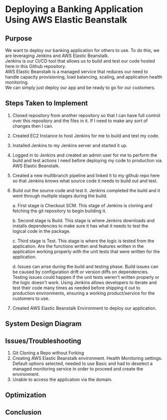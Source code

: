 # Deploying a Banking Application Using AWS Elastic Beanstalk
## Purpose

We want to deploy our banking application for others to use. To do this, we are leveraging Jenkins and AWS Elastic Beanstalk.  
Jenkins is our CI/CD tool that allows us to build and test our code hosted here in this Github repository.  
AWS Elastic Beanstalk is a managed service that reduces our need to handle capacity provisioning, load balancing, scaling, and application health monitoring.  
We can simply just deploy our app and be ready to go for our customers.

## Steps Taken to Implement

1. Cloned repository from another repository so that I can have full control over this repository and the files in it. If I need to make any sort of changes then I can.

2. Created EC2 Instance to host Jenkins for me to build and test my code.

3. Installed Jenkins to my Jenkins server and started it up.

4. Logged in to Jenkins and created an admin user for me to perform the build and test actions I need before deploying my code to production via AWS Elastic Beanstalk.

5. Created a new multibranch pipeline and linked it to my github repo here so that Jenkins knows what source code it needs to build out and test.

6. Build out the source code and test it. Jenkins completed the build and it went through multiple stages during the build.

   	a. First stage is Checkout SCM. This stage of Jenkins is cloning and fetching the git repository to begin building it.

   	b. Second stage is Build. This stage is where Jenkins downloads and installs dependencies to make sure it has what it needs to test the logical code in the package.

   	c. Third stage is Test. This stage is where the logic is tested from the application. Are the functions written and features written in the application working properly with the unit tests that were written for the application.

   	d. Issues can arise during the build and testing phase. Build issues can be caused by configuration drift or version diffs on dependencies. Testing issues could happen if the unit tests weren't written properly or the logic doesn't work. Using Jenkins allows developers to iterate and test their code many times as needed before shipping it out to production environments, ensuring a working product/service for the customers to use. 

7. Created AWS Elastic Beanstalk Environment to deploy our application.


## System Design Diagram



## Issues/Troubleshooting

1. Git Cloning a Repo without Forking
2. Creating AWS Elastic Beanstalk environment. Health Monitoring settings. Default options selected, needed to use Basic and had to deselect a managed monitoring service in order to proceed and create the environment.
3. Unable to access the application via the domain. 


## Optimization



## Conclusion
